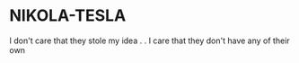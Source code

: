 # NIKOLA-TESLA
I don't care that they stole my idea . . I care that they don't have any of their own
